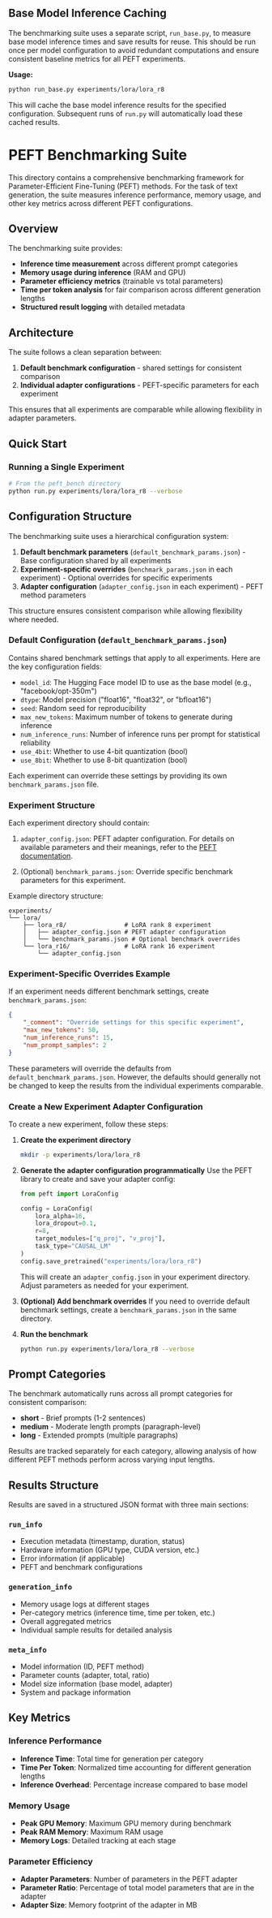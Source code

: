 ## Base Model Inference Caching

The benchmarking suite uses a separate script, `run_base.py`, to measure base model inference times and save results for reuse. This should be run once per model configuration to avoid redundant computations and ensure consistent baseline metrics for all PEFT experiments.

**Usage:**
```bash
python run_base.py experiments/lora/lora_r8
```
This will cache the base model inference results for the specified configuration. Subsequent runs of `run.py` will automatically load these cached results.

# PEFT Benchmarking Suite

This directory contains a comprehensive benchmarking framework for Parameter-Efficient Fine-Tuning (PEFT) methods. For the task of text generation, the suite measures inference performance, memory usage, and other key metrics across different PEFT configurations.

## Overview

The benchmarking suite provides:
- **Inference time measurement** across different prompt categories
- **Memory usage during inference** (RAM and GPU)
- **Parameter efficiency metrics** (trainable vs total parameters)
- **Time per token analysis** for fair comparison across different generation lengths
- **Structured result logging** with detailed metadata

## Architecture

The suite follows a clean separation between:
1. **Default benchmark configuration** - shared settings for consistent comparison
2. **Individual adapter configurations** - PEFT-specific parameters for each experiment

This ensures that all experiments are comparable while allowing flexibility in adapter parameters.

## Quick Start

### Running a Single Experiment

```bash
# From the peft_bench directory
python run.py experiments/lora/lora_r8 --verbose
```

## Configuration Structure

The benchmarking suite uses a hierarchical configuration system:

1. **Default benchmark parameters** (`default_benchmark_params.json`) - Base configuration shared by all experiments
2. **Experiment-specific overrides** (`benchmark_params.json` in each experiment) - Optional overrides for specific experiments  
3. **Adapter configuration** (`adapter_config.json` in each experiment) - PEFT method parameters

This structure ensures consistent comparison while allowing flexibility where needed.

### Default Configuration (`default_benchmark_params.json`)

Contains shared benchmark settings that apply to all experiments. Here are the key configuration fields:

- `model_id`: The Hugging Face model ID to use as the base model (e.g., "facebook/opt-350m")
- `dtype`: Model precision ("float16", "float32", or "bfloat16")
- `seed`: Random seed for reproducibility
- `max_new_tokens`: Maximum number of tokens to generate during inference
- `num_inference_runs`: Number of inference runs per prompt for statistical reliability
- `use_4bit`: Whether to use 4-bit quantization (bool)
- `use_8bit`: Whether to use 8-bit quantization (bool)

Each experiment can override these settings by providing its own `benchmark_params.json` file.

### Experiment Structure

Each experiment directory should contain:

1. `adapter_config.json`: PEFT adapter configuration. For details on available parameters and their meanings, refer to the [PEFT documentation](https://huggingface.co/docs/peft/main/en/developer_guides/adapters).

2. (Optional) `benchmark_params.json`: Override specific benchmark parameters for this experiment.

Example directory structure:
```
experiments/
└── lora/
    ├── lora_r8/                # LoRA rank 8 experiment
    │   ├── adapter_config.json # PEFT adapter configuration
    │   └── benchmark_params.json # Optional benchmark overrides
    └── lora_r16/               # LoRA rank 16 experiment
        └── adapter_config.json
```

### Experiment-Specific Overrides Example

If an experiment needs different benchmark settings, create `benchmark_params.json`:
```json
{
    "_comment": "Override settings for this specific experiment",
    "max_new_tokens": 50,
    "num_inference_runs": 15,
    "num_prompt_samples": 2
}
```

These parameters will override the defaults from `default_benchmark_params.json`. However, the defaults should generally not be changed to keep the results from the individual experiments comparable.

### Create a New Experiment Adapter Configuration

To create a new experiment, follow these steps:

1. **Create the experiment directory**
   ```bash
   mkdir -p experiments/lora/lora_r8
   ```

2. **Generate the adapter configuration programmatically**
   Use the PEFT library to create and save your adapter config:

   ```python
   from peft import LoraConfig

   config = LoraConfig(
       lora_alpha=16,
       lora_dropout=0.1,
       r=8,
       target_modules=["q_proj", "v_proj"],
       task_type="CAUSAL_LM"
   )
   config.save_pretrained("experiments/lora/lora_r8")
   ```

   This will create an `adapter_config.json` in your experiment directory. Adjust parameters as needed for your experiment.

3. **(Optional) Add benchmark overrides**
   If you need to override default benchmark settings, create a `benchmark_params.json` in the same directory.

4. **Run the benchmark**
   ```bash
   python run.py experiments/lora/lora_r8 --verbose
   ```

## Prompt Categories

The benchmark automatically runs across all prompt categories for consistent comparison:
- **short** - Brief prompts (1-2 sentences)
- **medium** - Moderate length prompts (paragraph-level)
- **long** - Extended prompts (multiple paragraphs)

Results are tracked separately for each category, allowing analysis of how different PEFT methods perform across varying input lengths.

## Results Structure

Results are saved in a structured JSON format with three main sections:

### `run_info`
- Execution metadata (timestamp, duration, status)
- Hardware information (GPU type, CUDA version, etc.)
- Error information (if applicable)
- PEFT and benchmark configurations

### `generation_info`
- Memory usage logs at different stages
- Per-category metrics (inference time, time per token, etc.)
- Overall aggregated metrics
- Individual sample results for detailed analysis

### `meta_info`
- Model information (ID, PEFT method)
- Parameter counts (adapter, total, ratio)
- Model size information (base model, adapter)
- System and package information

## Key Metrics

### Inference Performance
- **Inference Time**: Total time for generation per category
- **Time Per Token**: Normalized time accounting for different generation lengths
- **Inference Overhead**: Percentage increase compared to base model

### Memory Usage
- **Peak GPU Memory**: Maximum GPU memory during benchmark
- **Peak RAM Memory**: Maximum RAM usage
- **Memory Logs**: Detailed tracking at each stage

### Parameter Efficiency
- **Adapter Parameters**: Number of parameters in the PEFT adapter
- **Parameter Ratio**: Percentage of total model parameters that are in the adapter
- **Adapter Size**: Memory footprint of the adapter in MB
